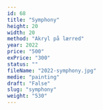 ```yaml
---
id: 68
title: "Symphony"
height: 20
width: 20
method: "Akryl på lærred"
year: 2022
price: "500"
exPrice: "300"
status: ""
fileName: "2022-symphony.jpg"
medie: "painting"
draft: "False"
slug: "symphony"
weight: "530"
---
```

